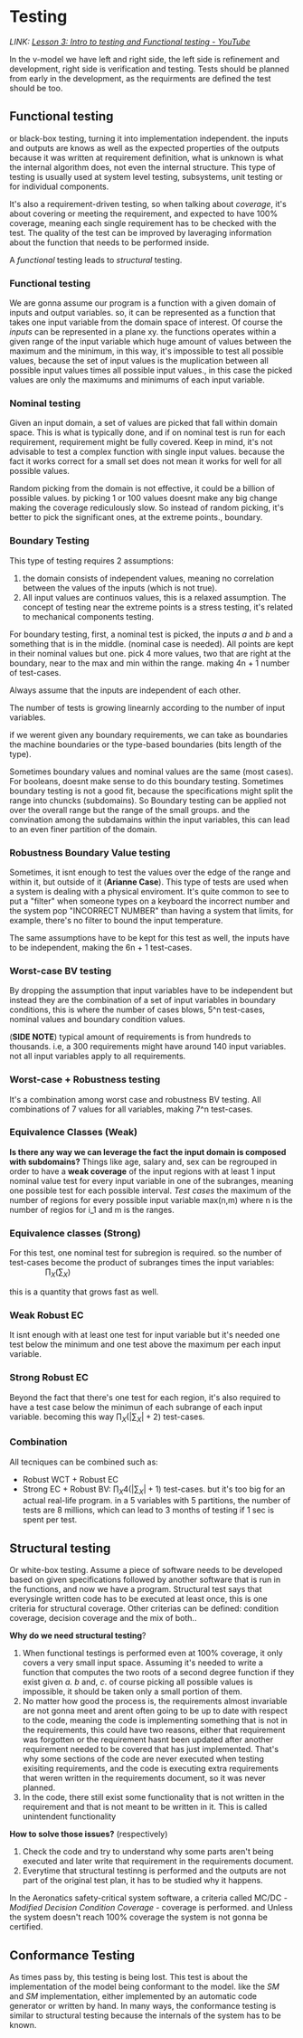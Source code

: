 # Testing

*LINK: [Lesson 3: Intro to testing and Functional testing - YouTube](https://www.youtube.com/watch?v=jhKd3FJM5Cc&list=PLohWCZQwiEVpgTkxTsgSTnDvlz3OvphkP&index=8)*

In the v-model we have left and right side, the left side is refinement and development, right side is verification and testing. Tests should be planned from early in the development, as the requirments are defined the test should be too.

## Functional testing

or black-box testing, turning it into implementation independent. the inputs and outputs are knows as well as the expected properties of the outputs because it was written at requirement definition, what is unknown is what the internal algorithm does, not even the internal structure.
This type of testing is usually used at system level testing, subsystems, unit testing or for individual components.

It's also a requirement-driven testing, so when talking about *coverage*, it's about covering or meeting the requirement, and expected to have 100% coverage, meaning each single requirement has to be checked with the test. The quality of the test can be improved by laveraging information about the function that needs to be performed inside.

A *functional* testing leads to *structural* testing.

### Functional testing

We are gonna assume our program is a function with a given domain of inputs and output variables.
so, it can be represented as a function that takes one input variable from the domain space of interest.
Of course the *inputs* can be represented in a plane xy. the functions operates within a given range of the input variable which huge amount of values between the maximum and the minimum, in this way, it's impossible to test all possible values, because the set of input values is the muplication between all possible input values times all possible input values., in this case the picked values are only the maximums and minimums of each input variable.

### Nominal testing

Given an input domain, a set of values are picked that fall within domain space. This is what is typically done, and if on nominal test is run for each requirement, requirement might be fully covered. Keep in mind, it's not advisable to test a complex function with single input values. because the fact it works correct for a small set does not mean it works for well for all possible values.

Random picking from the domain is not effective, it could be a billion of possible values. by picking 1 or 100 values doesnt make any big change making the coverage rediculously slow. So instead of random picking, it's better to pick the significant ones, at the extreme points., boundary.

### Boundary Testing

This type of testing requires 2 assumptions:

1. the domain consists of independent values, meaning no correlation between the values of the inputs (which is not true).
2. All input values are continuos values, this is a relaxed assumption.
   The concept of testing near the extreme points is a stress testing, it's related to mechanical components testing.

For boundary testing, first, a nominal test is picked, the inputs *a* and *b* and a something that is in the middle. (nominal case is needed). All points are kept in their nominal values but one. pick 4 more values, two that are right at the boundary, near to the max and min within the range. making 4n + 1 number of test-cases.

Always assume that the inputs are independent of each other.

The number of tests is growing linearnly according to the number of input variables.

if we werent given any boundary requirements, we can take as boundaries the machine boundaries or the type-based boundaries (bits length of the type).

Sometimes boundary values and nominal values are the same (most cases). For booleans, doesnt make sense to do this boundary testing.
Sometimes boundary testing is not a good fit, because the specifications might split the range into chuncks (subdomains). So Boundary testing can be applied not over the overall range but the range of the small groups. and the convination among the subdamains within the input variables, this can lead to an even finer partition of the domain.

### Robustness Boundary Value testing

Sometimes, it isnt enough to test the values over the edge of the range and within it, but outside of it (**Arianne Case**). This type of tests are used when a system is dealing with a physical enviroment. It's quite common to see to put a "filter" when someone types on a keyboard the incorrect number and the system pop "INCORRECT NUMBER" than having a system that limits, for example, there's no filter to bound the input temperature.

The same assumptions have to be kept for this test as well, the inputs have to be independent, making the 6n + 1 test-cases.

### Worst-case BV testing

By dropping the assumption that input variables have to be independent but instead they are the combination of a set of input variables in boundary conditions, this is where the number of cases blows, 5^n test-cases, nominal values and boundary condition values.

(**SIDE NOTE**) typical amount of requirements is from hundreds to thousands. i.e, a 300 requirements might have around 140 input variables. not all input variables apply to all requirements.

### Worst-case + Robustness testing

It's a combination among worst case and robustness BV testing. All combinations of 7 values for all variables, making 7^n test-cases.

### Equivalence Classes (Weak)

**Is there any way we can leverage the fact the input domain is composed with subdomains?** Things like age, salary and, sex can be regrouped in order to have a **weak coverage** of the input regions with at least 1 input nominal value test for every input variable in one of the subranges, meaning one possible test for each possible interval. *Test cases* the maximum of the number of regions for every possible input variable max(n,m) where
n is the number of regios for i_1 and m is the ranges.

### Equivalence classes (Strong)

For this test, one nominal test for subregion is required. so the number of test-cases become the product of subranges times the input variables: 
                $\prod_X(\sum_X)$ 

this is a quantity that grows fast as well.

### Weak Robust EC

It isnt enough with at least one test for input variable but it's needed one test below the minimum and one test above the maximum per each input variable.

### Strong Robust EC

Beyond the fact that there's one test for each region, it's also required to have a test case below the minimun of each subrange of each input variable. becoming this way $\prod_X(|\sum_X| + 2)$ test-cases.

### Combination

All tecniques can be combined such as:

- Robust WCT + Robust EC
- Strong EC + Robust BV: $\prod_X4(|\sum_X|+1)$ test-cases. but it's too big for an actual real-life program. in a 5 variables with 5 partitions, the number of tests are 8 millions, which can lead to 3 months of testing if 1 sec is spent per test.

## Structural testing

Or white-box testing. Assume a piece of software needs to be developed based on given specifications followed by another software that is run in the functions, and now we have a program.
Structural test says that everysingle written code has to be executed at least once, this is one criteria for structural coverage. Other criterias can be defined: condition coverage, decision coverage and the mix of both..

**Why do we need structural testing**?

1. When functional testings is performed even at 100% coverage, it only covers a very small input space. Assuming it's needed to write a function that computes the two roots of a second degree function if they exist given *a. b* and, *c*. of course picking all possible values is impossible, it should be taken only a small portion of them.
2. No matter how good the process is, the requirements almost invariable are not gonna meet and arent often going to be up to date with respect to the code, meaning the code is implementing something that is not in the requirements, this could have two reasons, either that requirement was forgotten or the requirement hasnt been updated after another requirement needed to be covered that has just implemented. That's why some sections of the code are never executed when testing exisiting requirements, and the code is executing extra requirements that weren written in the requirements document, so it was never planned.
3. In the code, there still exist some functionality that is not written in the requirement and that is not meant to be written in it. This is called unintendent functionality

**How to solve those issues?** 
(respectively)

1. Check the code and try to understand why some parts aren't being executed and later write that requirement in the requirements document.
2. Everytime that structural testinng is performed and the outputs are not part of the original test plan, it has to be studied why it happens.

In the Aeronatics safety-critical system software, a criteria called MC/DC - *Modified Decision Condition Coverage* - coverage is performed. and Unless the system doesn't reach 100% coverage the system is not gonna be certified.

## Conformance Testing

As times pass by, this testing is being lost.
This test is about the implementation of the model being conformant to the model. like the *SM* and *SM* implementation, either implemented by an automatic code generator or written by hand. 
In many ways, the conformance testing is similar to structural testing because the internals of the system has to be known.
